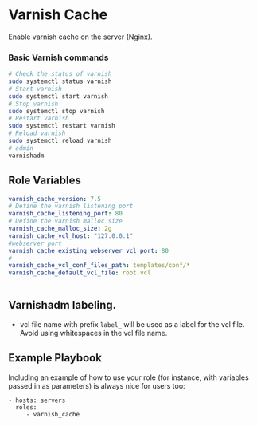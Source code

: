 Varnish Cache
=========

Enable varnish cache on the server (Nginx).
### Basic Varnish commands
```bash
# Check the status of varnish
sudo systemctl status varnish
# Start varnish
sudo systemctl start varnish
# Stop varnish
sudo systemctl stop varnish
# Restart varnish
sudo systemctl restart varnish
# Reload varnish
sudo systemctl reload varnish
# admin
varnishadm

```

Role Variables
--------------
```yaml
varnish_cache_version: 7.5
# Define the varnish listening port
varnish_cache_listening_port: 80
# Define the varnish malloc size
varnish_cache_malloc_size: 2g
varnish_cache_vcl_host: "127.0.0.1"
#webserver port
varnish_cache_existing_webserver_vcl_port: 80
# 
varnish_cache_vcl_conf_files_path: templates/conf/*
varnish_cache_default_vcl_file: root.vcl
  
  ```
Varnishadm labeling.
--------------------

- vcl file name with prefix `label_` will be used as a label for the vcl file. Avoid using whitespaces in the vcl file name.

Example Playbook
----------------

Including an example of how to use your role (for instance, with variables passed in as parameters) is always nice for users too:

    - hosts: servers
      roles:
         - varnish_cache

